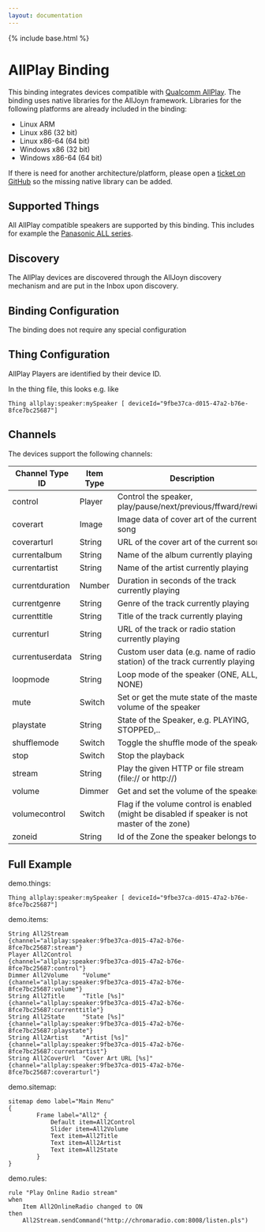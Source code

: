 ```yaml
---
layout: documentation
---
```


{% include base.html %}

# AllPlay Binding

This binding integrates devices compatible with [Qualcomm AllPlay](https://www.qualcomm.com/products/allplay).
The binding uses native libraries for the AllJoyn framework. Libraries for the following platforms are already included in the binding:
* Linux ARM
* Linux x86 (32 bit)
* Linux x86-64 (64 bit)
* Windows x86 (32 bit)
* Windows x86-64 (64 bit)

If there is need for another architecture/platform, please open a [ticket on GitHub](https://github.com/openhab/openhab/issues) so the missing native library can be added.

## Supported Things

All AllPlay compatible speakers are supported by this binding. This includes for example the [Panasonic ALL series](http://www.panasonic.com/uk/consumer/home-entertainment/wireless-speaker-systems.html).

## Discovery

The AllPlay devices are discovered through the AllJoyn discovery mechanism and are put in the Inbox upon discovery.

## Binding Configuration

The binding does not require any special configuration

## Thing Configuration

AllPlay Players are identified by their device ID.

In the thing file, this looks e.g. like
```
Thing allplay:speaker:mySpeaker [ deviceId="9fbe37ca-d015-47a2-b76e-8fce7bc25687"]
```

## Channels

The devices support the following channels:

| Channel Type ID | Item Type    | Description  |
|-----------------|--------------|--------------|
| control | Player | Control the speaker, play/pause/next/previous/ffward/rewind |
| coverart | Image | Image data of cover art of the current song | 
| coverarturl | String | URL of the cover art of the current song | 
| currentalbum | String | Name of the album currently playing |
| currentartist | String | Name of the artist currently playing |
| currentduration | Number | Duration in seconds of the track currently playing |
| currentgenre | String | Genre of the track currently playing |
| currenttitle | String | Title of the track currently playing |
| currenturl | String | URL of the track or radio station currently playing |
| currentuserdata | String | Custom user data (e.g. name of radio station) of the track currently playing |
| loopmode | String | Loop mode of the speaker (ONE, ALL, NONE) |
| mute | Switch | Set or get the mute state of the master volume of the speaker |
| playstate | String | State of the Speaker, e.g. PLAYING, STOPPED,.. |
| shufflemode | Switch | Toggle the shuffle mode of the speaker |
| stop | Switch | Stop the playback |
| stream | String | Play the given HTTP or file stream (file:// or http://) |
| volume | Dimmer | Get and set the volume of the speaker |
| volumecontrol | Switch | Flag if the volume control is enabled (might be disabled if speaker is not master of the zone) |
| zoneid | String | Id of the Zone the speaker belongs to |


## Full Example

demo.things:

```
Thing allplay:speaker:mySpeaker [ deviceId="9fbe37ca-d015-47a2-b76e-8fce7bc25687"]
```

demo.items:

```
String All2Stream                           {channel="allplay:speaker:9fbe37ca-d015-47a2-b76e-8fce7bc25687:stream"}
Player All2Control                          {channel="allplay:speaker:9fbe37ca-d015-47a2-b76e-8fce7bc25687:control"}
Dimmer All2Volume    "Volume"               {channel="allplay:speaker:9fbe37ca-d015-47a2-b76e-8fce7bc25687:volume"}
String All2Title     "Title [%s]"           {channel="allplay:speaker:9fbe37ca-d015-47a2-b76e-8fce7bc25687:currenttitle"}
String All2State     "State [%s]"           {channel="allplay:speaker:9fbe37ca-d015-47a2-b76e-8fce7bc25687:playstate"}
String All2Artist    "Artist [%s]"          {channel="allplay:speaker:9fbe37ca-d015-47a2-b76e-8fce7bc25687:currentartist"}
String All2CoverUrl  "Cover Art URL [%s]"   {channel="allplay:speaker:9fbe37ca-d015-47a2-b76e-8fce7bc25687:coverarturl"}
```

demo.sitemap:

```
sitemap demo label="Main Menu"
{
		Frame label="All2" {
			Default item=All2Control
			Slider item=All2Volume
			Text item=All2Title	
			Text item=All2Artist
			Text item=All2State
		}
}
```

demo.rules:

```
rule "Play Online Radio stream"
when
    Item All2OnlineRadio changed to ON
then
    All2Stream.sendCommand("http://chromaradio.com:8008/listen.pls")
```

